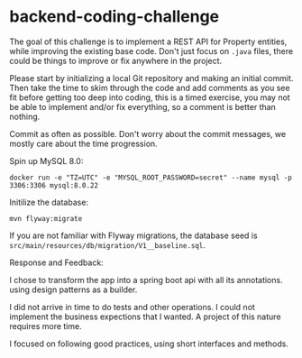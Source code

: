 # backend-coding-challenge

The goal of this challenge is to implement a REST API for Property entities, while improving the existing base code.
Don't just focus on `.java` files, there could be things to improve or fix anywhere in the project.

Please start by initializing a local Git repository and making an initial commit.
Then take the time to skim through the code and add comments as you see fit before getting too deep into coding, this is
a timed exercise, you may not be able to implement and/or fix everything, so a comment is better than nothing.

Commit as often as possible. Don't worry about the commit messages, we mostly care about the time progression.

Spin up MySQL 8.0:
```commandline
docker run -e "TZ=UTC" -e "MYSQL_ROOT_PASSWORD=secret" --name mysql -p 3306:3306 mysql:8.0.22
```

Initilize the database:
```commandline
mvn flyway:migrate
```

If you are not familiar with Flyway migrations, the database seed is `src/main/resources/db/migration/V1__baseline.sql`.


Response  and Feedback: 

I chose to transform the app into a spring boot api with all its annotations. using design patterns as a builder.

I did not arrive in time to do tests and other operations. I could not implement the business expections that I wanted. A project of this nature requires more time.

I focused on following good practices, using short interfaces and methods.
